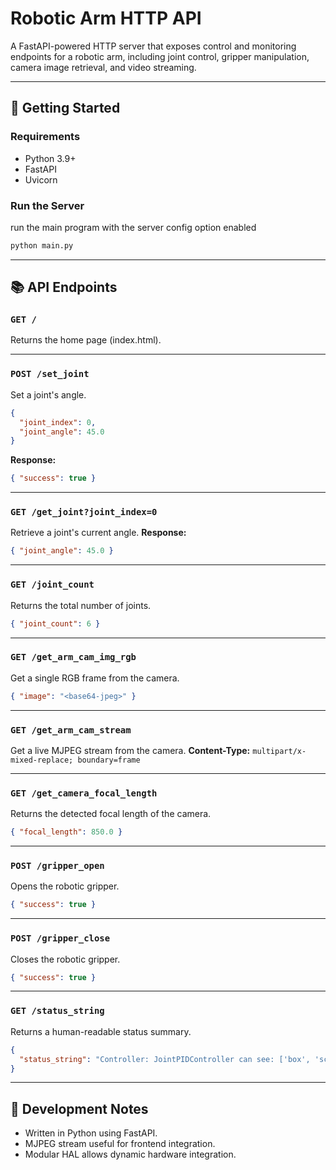 # Robotic Arm HTTP API

A FastAPI-powered HTTP server that exposes control and monitoring endpoints for a robotic arm, including joint control, gripper manipulation, camera image retrieval, and video streaming.

---

## 🚀 Getting Started

### Requirements
- Python 3.9+
- FastAPI
- Uvicorn

### Run the Server
run the main program with the server config option enabled
```bash
python main.py
```

---

## 📚 API Endpoints

### `GET /`
Returns the home page (index.html).

---

### `POST /set_joint`
Set a joint's angle.
```json
{
  "joint_index": 0,
  "joint_angle": 45.0
}
```
**Response:**
```json
{ "success": true }
```

---

### `GET /get_joint?joint_index=0`
Retrieve a joint's current angle.
**Response:**
```json
{ "joint_angle": 45.0 }
```

---

### `GET /joint_count`
Returns the total number of joints.
```json
{ "joint_count": 6 }
```

---

### `GET /get_arm_cam_img_rgb`
Get a single RGB frame from the camera.
```json
{ "image": "<base64-jpeg>" }
```

---

### `GET /get_arm_cam_stream`
Get a live MJPEG stream from the camera.
**Content-Type:** `multipart/x-mixed-replace; boundary=frame`

---

### `GET /get_camera_focal_length`
Returns the detected focal length of the camera.
```json
{ "focal_length": 850.0 }
```

---

### `POST /gripper_open`
Opens the robotic gripper.
```json
{ "success": true }
```

---

### `POST /gripper_close`
Closes the robotic gripper.
```json
{ "success": true }
```

---

### `GET /status_string`
Returns a human-readable status summary.
```json
{
  "status_string": "Controller: JointPIDController can see: ['box', 'screw']\nObject Identifier: YOLOv8Identifier"
}
```

---

## 🧪 Development Notes
- Written in Python using FastAPI.
- MJPEG stream useful for frontend integration.
- Modular HAL allows dynamic hardware integration.
